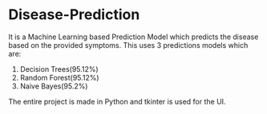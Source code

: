 # Disease-Prediction
It is a Machine Learning based Prediction Model which predicts the disease based on the provided symptoms. 
This uses 3 predictions models which are: 
1. Decision Trees(95.12%)
2. Random Forest(95.12%)
3. Naive Bayes(95.2%)

The entire project is made in Python and tkinter is used for the UI.
